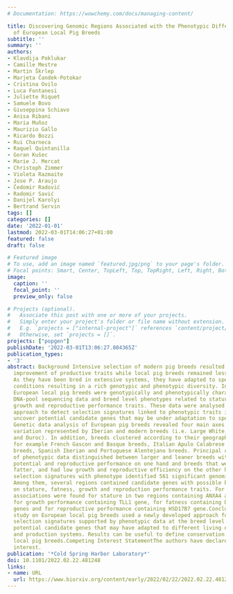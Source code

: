 ```yaml
---
# Documentation: https://wowchemy.com/docs/managing-content/

title: Discovering Genomic Regions Associated with the Phenotypic Differentiation
  of European Local Pig Breeds
subtitle: ''
summary: ''
authors:
- Klavdija Poklukar
- Camille Mestre
- Martin Škrlep
- Marjeta Čandek-Potokar
- Cristina Ovilo
- Luca Fontanesi
- Juliette Riquet
- Samuele Bovo
- Giuseppina Schiavo
- Anisa Ribani
- Maria Muñoz
- Maurizio Gallo
- Ricardo Bozzi
- Rui Charneca
- Raquel Quintanilla
- Goran Kušec
- Marie J. Mercat
- Christoph Zimmer
- Violeta Razmaite
- Jose P. Araujo
- Čedomir Radović
- Radomir Savić
- Danijel Karolyi
- Bertrand Servin
tags: []
categories: []
date: '2022-01-01'
lastmod: 2022-03-01T14:06:27+01:00
featured: false
draft: false

# Featured image
# To use, add an image named `featured.jpg/png` to your page's folder.
# Focal points: Smart, Center, TopLeft, Top, TopRight, Left, Right, BottomLeft, Bottom, BottomRight.
image:
  caption: ''
  focal_point: ''
  preview_only: false

# Projects (optional).
#   Associate this post with one or more of your projects.
#   Simply enter your project's folder or file name without extension.
#   E.g. `projects = ["internal-project"]` references `content/project/deep-learning/index.md`.
#   Otherwise, set `projects = []`.
projects: ["popgen"]
publishDate: '2022-03-01T13:06:27.804365Z'
publication_types:
- '3'
abstract: Background Intensive selection of modern pig breeds resulted in genetic
  improvement of productive traits while local pig breeds remained less performant.
  As they have been bred in extensive systems, they have adapted to specifical environmental
  conditions resulting in a rich genotypic and phenotypic diversity. In this study,
  European local pig breeds were genotypically and phenotypically characterised using
  DNA-pool sequencing data and breed level phenotypes related to stature, fatness,
  growth and reproductive performance traits. These data were analysed using a dedicated
  approach to detect selection signatures linked to phenotypic traits in order to
  uncover potential candidate genes that may be under adaptation to specific environments.Results
  Genetic data analysis of European pig breeds revealed four main axes of genetic
  variation represented by Iberian and modern breeds (i.e. Large White, Landrace,
  and Duroc). In addition, breeds clustered according to their geographical origin,
  for example French Gascon and Basque breeds, Italian Apulo Calabrese and Casertana
  breeds, Spanish Iberian and Portuguese Alentejano breeds. Principal component analysis
  of phenotypic data distinguished between larger and leaner breeds with better growth
  potential and reproductive performance on one hand and breeds that were smaller,
  fatter, and had low growth and reproductive efficiency on the other hand. Linking
  selection signatures with phenotype identified 561 significant genomic regions.
  Among them, several regions contained candidate genes with possible biological effect
  on stature, fatness, growth and reproduction performance traits. For example, strong
  associations were found for stature in two regions containing ANXA4 and ANTXR1 genes,
  for growth performance containing TLL1 gene, for fatness containing DNMT3A and POMC
  genes and for reproductive performance containing HSD17B7 gene.Conclusions The present
  study on European local pig breeds used a newly developed approach for searching
  selection signatures supported by phenotypic data at the breed level to identify
  potential candidate genes that may have adapted to different living environments
  and production systems. Results can be useful to define conservation programs of
  local pig breeds.Competing Interest StatementThe authors have declared no competing
  interest.
publication: '*Cold Spring Harbor Laboratory*'
doi: 10.1101/2022.02.22.481248
links:
- name: URL
  url: https://www.biorxiv.org/content/early/2022/02/22/2022.02.22.481248
---
```

